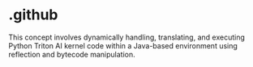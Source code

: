 # .github
This concept involves dynamically handling, translating, and executing Python Triton AI kernel code within a Java-based environment using reflection and bytecode manipulation.
